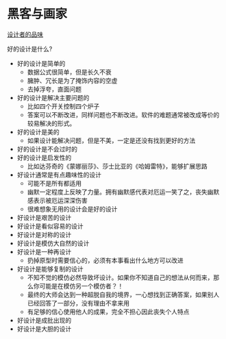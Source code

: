 # 黑客与画家
[设计者的品味](https://www.kancloud.cn/imxieke/hacker-and-painter/107328)

好的设计是什么?

- 好的设计是简单的
  + 数据公式很简单，但是长久不衰
  + 臃肿、冗长是为了掩饰内容的空虚
  + 去掉浮夸，直面问题
- 好的设计是解决主要问题的
  + 比如四个开关控制四个炉子
  + 答案可以不断改进，同样问题也不断改进。软件的难题通常被改成等价的较易解决的形式。
- 好的设计是美的
  + 如果设计能解决问题，但是不美，一定是还没有找到更好的方法
- 好的设计是不会过时的
- 好的设计是启发性的
  - 比如达芬奇的《蒙娜丽莎》、莎士比亚的《哈姆雷特》，能够扩展思路
- 好设计通常是有点趣味性的设计
  - 可能不是所有都适用
  - 幽默一定程度上反映了力量。拥有幽默感代表对厄运一笑了之，丧失幽默感表示被厄运深深伤害
  - 很难想象无用的设计会是好的设计
- 好设计是艰苦的设计
- 好设计是看似容易的设计
- 好设计是对称的设计
- 好设计是模仿大自然的设计
- 好设计是一种再设计
  - 扔掉原型时需要信心的，必须有本事看出什么地方可以改进
- 好设计是能够复制的设计
  - 不知不觉的模仿必然导致坏设计。如果你不知道自己的想法从何而来，那么你可能是在模仿另一个模仿者？！
  - 最终的大师会达到一种超脱自我的境界，一心想找到正确答案，如果别人已经回答了一部分，没有理由不拿来用
  - 有足够的信心使用他人的成果，完全不担心因此丧失个人特点
- 好设计是成批出现的
- 好设计是大胆的设计